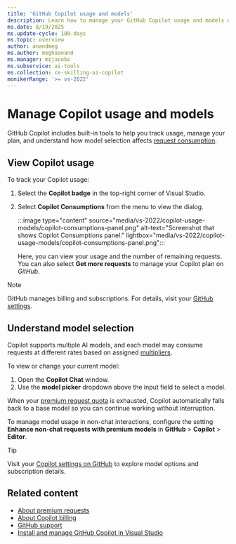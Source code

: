 ```yaml
---
title: 'GitHub Copilot usage and models'
description: Learn how to manage your GitHub Copilot usage and models directly within Visual Studio.
ms.date: 8/19/2025
ms.update-cycle: 180-days
ms.topic: overview 
author: anandmeg
ms.author: meghaanand
ms.manager: mijacobs
ms.subservice: ai-tools
ms.collection: ce-skilling-ai-copilot
monikerRange: '>= vs-2022'
---
```

# Manage Copilot usage and models

GitHub Copilot includes built-in tools to help you track usage, manage your plan, and understand how model selection affects [request consumption](https://docs.github.com/copilot/managing-copilot/monitoring-usage-and-entitlements/about-premium-requests).

## View Copilot usage

To track your Copilot usage:

1. Select the **Copilot badge** in the top-right corner of Visual Studio.
1. Select **Copilot Consumptions** from the menu to view the dialog.

   :::image type="content" source="media/vs-2022/copilot-usage-models/copilot-consumptions-panel.png" alt-text="Screenshot that shows Copilot Consumptions panel." lightbox="media/vs-2022/copilot-usage-models/copilot-consumptions-panel.png":::

   Here, you can view your usage and the number of remaining requests. You can also select **Get more requests** to manage your Copilot plan on *GitHub*.

> [!NOTE]
> GitHub manages billing and subscriptions. For details, visit your [GitHub settings](https://github.com/settings/billing/summary).

## Understand model selection

Copilot supports multiple AI models, and each model may consume requests at different rates based on assigned [multipliers](https://docs.github.com/copilot/managing-copilot/monitoring-usage-and-entitlements/about-premium-requests#model-multipliers).

To view or change your current model:

1.	Open the **Copilot Chat** window.
1.	Use the **model picker** dropdown above the input field to select a model.

When your [premium request quota](https://docs.github.com/copilot/about-github-copilot/plans-for-github-copilot#comparing-copilot-plans) is exhausted, Copilot automatically falls back to a base model so you can continue working without interruption.

To manage model usage in non-chat interactions, configure the setting **Enhance non-chat requests with premium models** in **GitHub** > **Copilot** > **Editor**.

> [!TIP]
> Visit your [Copilot settings on GitHub](https://github.com/settings/copilot/features) to explore model options and subscription details.

## Related content

- [About premium requests](https://docs.github.com/copilot/managing-copilot/monitoring-usage-and-entitlements/about-premium-requests#premium-requests)
- [About Copilot billing](https://docs.github.com/copilot/managing-copilot/managing-copilot-as-an-individual-subscriber/billing-and-payments/about-billing-for-individual-copilot-plans)
- [GitHub support](https://support.github.com/)
- [Install and manage GitHub Copilot in Visual Studio](visual-studio-github-copilot-install-and-states.md)